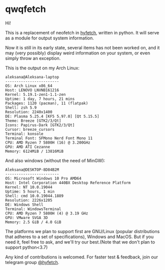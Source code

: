  
# qwqfetch

Hi!

This is a replacement of neofetch in [hyfetch](https://github.com/hykilpikonna/hyfetch), written in python. It will serve as a module for output system information.

Now it is still in its early state, several items has not been worked on, and it may (very possibly) display weird information on your system, or even simply throw an exception.

This is the output on my Arch Linux:
```
aleksana@Aleksana-laptop
------------------------
OS: Arch Linux x86_64
Host: LENOVO LNVNB161216
Kernel: 5.19.1-zen1-1.1-zen
Uptime: 1 day, 7 hours, 21 mins
Packages: 1120 (pacman), 11 (flatpak)
Shell: zsh 5.9
Resolution: 2240x1400
DE: Plasma 5.25.4 [KF5 5.97.0] [Qt 5.15.5]
Theme: Breeze [GTK2/3/Qt]
Icons: Papirus-Dark [GTK2/3/Qt]
Cursor: breeze_cursors
Terminal: konsole
Terminal Font: SFMono Nerd Font Mono 11
CPU: AMD Ryzen 7 5800H (16) @ 3.200GHz
GPU: AMD ATI Cezanne
Memory: 6124MiB / 13816MiB
```

And also windows (without the need of MinGW):
```
Aleksana@DESKTOP-8D84B2M
------------------------
OS: Microsoft Windows 10 Pro AMD64
Host: Intel Corporation 440BX Desktop Reference Platform
Kernel: NT 10.0.19044
Uptime: 5 hours, 1 min
Shell: cmd 10.0.19044.1889
Resolution: 2226x1205
DE: Windows Shell
Terminal: WindowsTerminal
CPU: AMD Ryzen 7 5800H (4) @ 3.19 GHz
GPU: VMware SVGA 3D
Memory: 2.5 GiB / 4.0 GiB
```

The platforms we plan to support first are GNU/Linux (popular distributions that adheres to a set of specifications), Windows and MacOS. But if you need it, feel free to ask, and we'll try our best.(Note that we don't plan to support python<3.7)

Any kind of contributions is welcomed. For faster test & feedback, join our telegram group [@hyfetch](https://t.me/hyfetch).